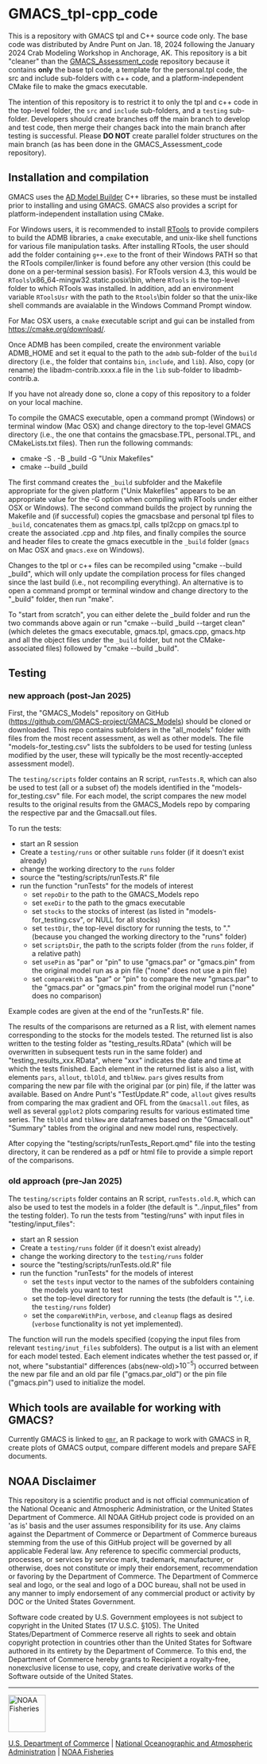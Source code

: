 # GMACS_tpl-cpp_code

This is a repository with GMACS tpl and C++ source code only. The base code was distributed by Andre Punt on Jan. 18, 2024 following the January 2024 Crab Modeling Workshop in Anchorage, AK. This repository is a bit "cleaner" than the [GMACS_Assessment_code](https://github.com/GMACS-project/GMACS_Assessment_code) repository because it contains **only** the base tpl code, a template for the personal.tpl code, the src and include sub-folders with c++ code, and a platform-independent CMake file to make the gmacs executable. 

The intention of this repository is to restrict it to only the tpl and c++ code in the top-level folder, the `src` and `include` sub-folders, and a `testing` sub-folder. Developers should create branches off the main branch to develop and test code, then merge their changes back into the main branch after testing is successful. Please **DO NOT** create parallel folder structures on the main branch (as has been done in the GMACS_Assessment_code repository).

## Installation and compilation

GMACS uses the [AD Model Builder](http://www.admb-project.org) C++ libraries, so these must be installed prior to installing and using GMACS. GMACS also provides a script for platform-independent installation using CMake. 

For Windows users, it is recommended to install [RTools](https://cran.r-project.org/bin/windows/Rtools/rtools43/rtools.html) to provide compilers to build the ADMB libraries, a `cmake` executable, and unix-like shell functions for various file manipulation tasks. After installing RTools, the user should add the folder containing `g++.exe` to the front of their Windows PATH so that the RTools compiler/linker is found before any other version (this could be done on a per-terminal session basis). For RTools version 4.3, this would be `RTools`\x86_64-mingw32.static.posix\bin, where `RTools` is the top-level folder to which RTools was installed. In addition, add an environment variable `RToolsUsr` with the path to the `Rtools`\bin folder so that the unix-like shell commands are avaialable in the Windows Command Prompt window.

For Mac OSX users, a `cmake` executable script and gui can be installed from https://cmake.org/download/.

Once ADMB has been compiled, create the environment variable ADMB_HOME and set it equal to the path to the `admb` sub-folder of the `build` directory (i.e., the folder that contains `bin`, `include`, and `lib`). Also, copy (or rename) the libadm-contrib.xxxx.a file in the `lib` sub-folder to libadmb-contrib.a.

If you have not already done so, clone a copy of this repository to a folder on your local machine.

To compile the GMACS executable, open a command prompt (Windows) or terminal window (Mac OSX) and change directory to the top-level GMACS directory (i.e., the one that contains the gmacsbase.TPL, personal.TPL, and CMakeLists.txt files). Then run the following commands:

  *  cmake -S . -B _build -G "Unix Makefiles"
  *  cmake --build _build

The first command creates the `_build` subfolder and the Makefile appropriate for the given platform ("Unix Makefiles" appears to be an appropriate value for the -G option when compiling with RTools under either OSX or Windows). The second command builds the project by running the Makefile and (if successful) copies the gmacsbase and personal tpl files to `_build`, concatenates them as gmacs.tpl, calls tpl2cpp on gmacs.tpl to create the associated .cpp and .htp files, and finally compiles the source and header files to create the gmacs executble in the `_build` folder (`gmacs` on Mac OSX and `gmacs.exe` on Windows).

Changes to the tpl or c++ files can be recompiled using "cmake --build _build", which will only update the compilation process for files changed since the last build (i.e., not recompiling everything). An alternative is to open a command prompt or terminal window and change directory to the "_build" folder, then run "make". 

To "start from scratch", you can either delete the _build folder and run the two commands above again or run "cmake --build _build --target clean" (which deletes the gmacs executable, gmacs.tpl, gmacs.cpp, gmacs.htp and all the object files under the `_build` folder, but not the CMake-associated files) followed by "cmake --build _build".

## Testing

### new approach (post-Jan 2025)

First, the "GMACS_Models" repository on GitHub (https://github.com/GMACS-project/GMACS_Models) should be cloned or downloaded. This repo contains subfolders in the "all_models" folder with files from the most recent assessment, as well as other models. The file "models-for_testing.csv" lists the subfolders to be used for testing (unless modified by the user, these will typically be the most recently-accepted assessment model). 

The `testing/scripts` folder contains an R script, `runTests.R`, which can also be used to test (all or a subset of) the models identified in the "models-for_testing.csv" file. For each model, the script compares the new model results to the original results from the GMACS_Models repo by comparing the respective par and the Gmacsall.out files. 

To run the tests:

  *  start an R session
  *  Create a `testing/runs` or other suitable `runs` folder (if it doesn't exist already)
  *  change the working directory to the `runs` folder
  *  source the "testing/scripts/runTests.R" file
  *  run the function "runTests" for the models of interest 
      - set `repoDir` to the path to the GMACS_Models repo
      - set `exeDir` to the path to the gmacs executable
      - set `stocks` to the stocks of interest (as listed in "models-for_testing.csv", or NULL for all stocks)
      - set `testDir`, the top-level disctory for running the tests, to "." (because you changed the working directory to the "runs" folder)
      - set `scriptsDir`, the path to the scripts folder (from the `runs` folder, if a relative path)
      - set `usePin` as "par" or "pin" to use "gmacs.par" or "gmacs.pin" from the original model run as a pin file ("none" does not use a pin file)
      - set `compareWith` as "par" or "pin" to compare the new "gmacs.par" to the "gmacs.par" or "gmacs.pin" from the original model run ("none" does no comparison)

Example codes are given at the end of the "runTests.R" file.

The results of the comparisons are returned as a R list, with element names corresponding to the stocks for the models tested. The returned list is also written to the testing folder as "testing_results.RData" (which will be overwritten in subsequent tests run in the same folder) and "testing_results_xxx.RData", where "xxx" indicates the date and time at which the tests finished. Each element in the returned list is also a list, with elements `pars`, `allout`, `tblOld`, and `tblNew`. `pars` gives results from comparing the new par file with the original par (or pin) file, if the latter was available. Based on Andre Punt's "TestUpdate.R" code, `allout` gives results from comparing the max gradient and OFL from the `Gmacsall.out` files, as well as several `ggplot2` plots comparing results for various estimated time series. The `tblOld` and `tblNew` are dataframes based on the "Gmacsall.out" "Summary" tables from the original and new model runs, respectively.

After copying the "testing/scripts/runTests_Report.qmd" file into the testing directory, it can be rendered as a pdf or html file to provide a simple report of the comparisons. 

### old approach (pre-Jan 2025)

The `testing/scripts` folder contains an R script, `runTests.old.R`, which can also be used to test the models in a folder (the default is "../input_files" from the testing folder). To run the tests from "testing/runs" with input files in "testing/input_files": 

  *  start an R session
  *  Create a `testing/runs` folder (if it doesn't exist already)
  *  change the working directory to the `testing/runs` folder
  *  source the "testing/scripts/runTests.old.R" file
  *  run the function "runTests" for the models of interest 
      - set the `tests` input vector to the names of the subfolders containing the models you want to test
      - set the top-level directory for running the tests (the default is ".", i.e. the `testing/runs` folder)
      - set the `compareWithPin`, `verbose`, and `cleanup` flags as desired (`verbose` functionality is not yet implemented).

The function will run the models specified (copying the input files from relevant `testing/inut_files` subfolders). The output is a list with an element for each model tested. Each element indicates whether the test passed or, if not, where "substantial" differences (abs(new-old)>$10^{-5}$) occurred between the new par file and an old par file ("gmacs.par_old") or the pin file ("gmacs.pin") used to initialize the model.

## Which tools are available for working with GMACS?

Currently GMACS is linked to [`gmr`](gmacs-project.github.io/gmr/), an R package to work with GMACS in R, create plots of GMACS output, compare different models and prepare SAFE documents.

## NOAA Disclaimer

This repository is a scientific product and is not official communication of the National Oceanic and Atmospheric Administration, or the United States Department of Commerce. All NOAA GitHub project code is provided on an 'as is' basis and the user assumes responsibility for its use. Any claims against the Department of Commerce or Department of Commerce bureaus stemming from the use of this GitHub project will be governed by all applicable Federal law. Any reference to specific commercial products, processes, or services by service mark, trademark, manufacturer, or otherwise, does not constitute or imply their endorsement, recommendation or favoring by the Department of Commerce. The Department of Commerce seal and logo, or the seal and logo of a DOC bureau, shall not be used in any manner to imply endorsement of any commercial product or activity by DOC or the United States Government.

Software code created by U.S. Government employees is not subject to copyright in the United States (17 U.S.C. §105). The United States/Department of Commerce reserve all rights to seek and obtain copyright protection in countries other than the United States for Software authored in its entirety by the Department of Commerce. To this end, the Department of Commerce hereby grants to Recipient a royalty-free, nonexclusive license to use, copy, and create derivative works of the Software outside of the United States.

****************************

<img src="https://raw.githubusercontent.com/nmfs-general-modeling-tools/nmfspalette/main/man/figures/noaa-fisheries-rgb-2line-horizontal-small.png" height="75" alt="NOAA Fisheries">

[U.S. Department of Commerce](https://www.commerce.gov/) | [National Oceanographic and Atmospheric Administration](https://www.noaa.gov) | [NOAA Fisheries](https://www.fisheries.noaa.gov/)
